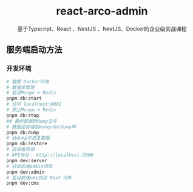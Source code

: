 <h1 align="center">react-arco-admin</h1>
<p align="center">
基于Typscript、React 、NestJS 、NextJS、Docker的企业级实战课程
</p>

## 服务端启动方法

### 开发环境

```bash
# 需要 Docker环境
# 数据库管理
# 启动Mongo + Redis
pnpm db:start
# 访问 localhost:8081
# 停止Mongo + Redis
pnpm db:stop
## 备份数据到dump文件
# 数据会存储到mongodb/dump中
pnpm db:dump
# 从dump中恢复数据
pnpm db:restore
# 启动服务端
# API地址： http://localhost:3000
pnpm dev:server
# 启动前端admin项目
pnpm dev:admin
# 启动前端cms项目 Nest SSR
pnpm dev:cms

```
